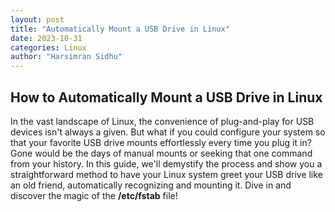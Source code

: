 ```yaml
---
layout: post
title: "Automatically Mount a USB Drive in Linux"
date: 2023-10-31
categories: Linux
author: "Harsimran Sidhu"
---
```


## How to Automatically Mount a USB Drive in Linux
In the vast landscape of Linux, the convenience of plug-and-play for USB devices isn't always a given. But what if you could configure your system so that your favorite USB drive mounts effortlessly every time you plug it in? Gone would be the days of manual mounts or seeking that one command from your history. In this guide, we'll demystify the process and show you a straightforward method to have your Linux system greet your USB drive like an old friend, automatically recognizing and mounting it. Dive in and discover the magic of the **/etc/fstab** file!

